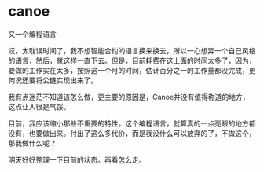 # canoe
又一个编程语言



哎，太耽误时间了，我不想智能合约的语言换来换去，所以一心想弄一个自己风格的语言，然后，就这样一直下去。但是，目前耗费在这上面的时间太多了，因为，要做的工作实在太多，按照这一个月的时间，估计百分之一的工作量都没完成，更何况还要将公链实现出来了。

我有点迷茫不知道该怎么做，更主要的原因是，Canoe并没有值得称道的地方，这点让人很是气馁。

目前，我应该缩小那些不重要的特性。这个编程语言，就算真的一点亮眼的地方都没有，也要做出来。付出了这么多代价，而是我没什么可以放弃的了，不做这个，那我做什么呢？

明天好好整理一下目前的状态。再看怎么走。

